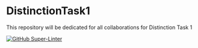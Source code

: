 # DistinctionTask1
This repository will be dedicated for all collaborations for Distinction Task 1 

[![GitHub Super-Linter](https://github.com/aekkraj123/DistinctionTask1/workflows/Lint%20Code%20Base/badge.svg)](https://github.com/marketplace/actions/super-linter)
